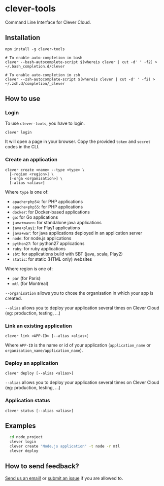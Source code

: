 clever-tools
============

Command Line Interface for Clever Cloud.

## Installation

```
npm install -g clever-tools
```


```
# To enable auto-completion in bash
clever --bash-autocomplete-script $(whereis clever | cut -d' ' -f2) > ~/.bash_completion.d/clever

# To enable auto-completion in zsh
clever --zsh-autocomplete-script $(whereis clever | cut -d' ' -f2) > ~/.zsh.d/completion/_clever
```

## How to use

### Login

To use `clever-tools`, you have to login.

```
clever login
```

It will open a page in your browser. Copy the provided `token` and `secret`
codes in the CLI.

### Create an application

```
clever create <name> --type <type> \
  [-region <region>] \
  [-orga <organisation>] \
  [-alias <alias>]
```

Where `type` is one of:

 - `apache+php54`: for PHP applications
 - `apache+php55`: for PHP applications
 - `docker`: for Docker-based applications
 - `go`: for Go applications
 - `java+maven`: for standalone java applications
 - `java+play1`: for Play1 applications
 - `java+war`: for java applications deployed in an application server
 - `node`: for node.js applications
 - `python27`: for python27 applications
 - `ruby`: for ruby applications
 - `sbt`: for applications build with SBT (java, scala, Play2)
 - `static`: for static (HTML only) websites

Where region is one of:

 - `par` (for Paris)
 - `mtl` (for Montreal)

`--organisation` allows you to chose the organisation in which your app is
created.

`--alias` allows you to deploy your application several times on Clever Cloud
(eg: production, testing, …)

### Link an existing application

```
clever link <APP-ID> [--alias <alias>]
```

Where `APP-ID` is the name or id of your application (`application_name` or
`organisation_name/application_name`).

### Deploy an application

```
clever deploy [--alias <alias>]
```

`--alias` allows you to deploy your application several times on Clever Cloud
(eg: production, testing, …)

### Application status

```
clever status [--alias <alias>]
```


## Examples

```sh
  cd node_project
  clever login
  clever create "Node.js application" -t node -r mtl
  clever deploy
```

## How to send feedback?

[Send us an email!](mailto:support@clever-cloud.com) or [submit an issue](https://gitlab.clever-cloud.com/clever-cloud/clever-tools/issues) if you are allowed to.
